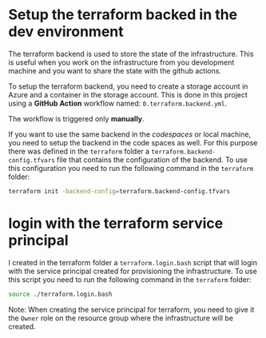 # Setup the terraform backed in the dev environment

The terraform backend is used to store the state of the infrastructure. This is useful when
you work on the infrastructure from you development machine and you want to share the state with the 
github actions.

To setup the terraform backend, you need to create a storage account in Azure and a container in the storage account.
This is done in this project using a **GitHub Action** workflow named: `0.terraform.backend.yml`.

The workflow is triggered only **manually**.

If you want to use the same backend in the *codespaces* or local machine, you need to setup the backend in the code spaces as well.
For this purpose there was defined in the `terraform` folder a `terraform.backend-config.tfvars` file that contains the configuration of the backend.
To use this configuration you need to run the following command in the `terraform` folder:

```bash
terraform init -backend-config=terraform.backend-config.tfvars
```

# login with the terraform service principal

I created in the terraform folder a `terraform.login.bash` script that will login with the service principal created for provisioning the infrastructure.
To use this script you need to run the following command in the `terraform` folder:

```bash 
source ./terraform.login.bash
```

Note: When creating the service principal for terraform, you need to give it the `Owner` role on the resource group where the infrastructure will be created.
